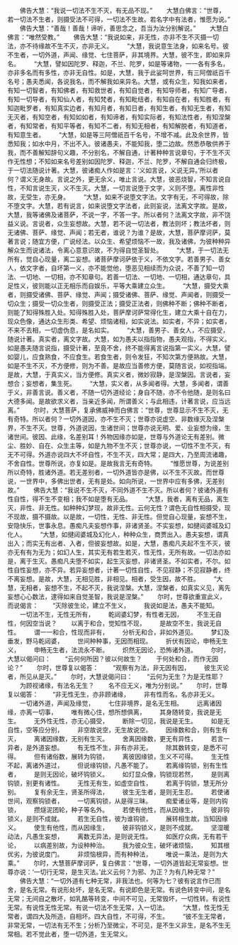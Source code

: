 <!-- { "loadSidebar": true } -->
　　佛告大慧：“我说一切法不生不灭，有无品不现。”
　　大慧白佛言：“世尊，若一切法不生者，则摄受法不可得，一切法不生故。若名字中有法者，惟愿为说。”
　　佛告大慧：“善哉！善哉！谛听，善思念之，吾当为汝分别解说。”
　　大慧白佛言：“唯然受教。”
　　佛告大慧：“我说如来，非无性，亦非不生不灭摄一切法，亦不待缘故不生不灭，亦非无义。
　　“大慧，我说意生法身，如来名号。彼不生者，一切外道，声闻、缘觉、七住菩萨，非其境界。大慧，彼不生，即如来异名。
　　“大慧，譬如因陀罗、释迦，不兰、陀罗，如是等诸物，一一各有多名，亦非多名而有多性，亦非无自性。如是，大慧，我于此娑呵世界，有三阿僧祇百千名号；愚夫悉闻，各说我名，而不解我如来异名。大慧，或有众生，知我如来者，有知一切智者，有知佛者，有知救世者，有知自觉者，有知导师者，有知广导者，有知一切导者，有知仙人者，有知梵者，有知毗纽者，有知自在者，有知胜者，有知迦毗罗者，有知真实边者，有知月者，有知日者，有知生者，有知无生者，有知无灭者，有知空者，有知如如者，有知谛者，有知实际者，有知法性者，有知涅槃者，有知常者，有知平等者，有知不二者，有知无相者，有知解脱者，有知道者，有知意生者。
　　“大慧，如是等三阿僧祇百千名号，不增不减。此及余世界，皆悉知我；如水中月，不出不入。彼诸愚夫，不能知我，堕二边故。然悉恭敬供养于我，而不善解知辞句义趣，不分别名，不解自通，计著种种言说章句，于不生不灭作无性想；不知如来名号差别如因陀罗、释迦，不兰、陀罗，不解自通会归终极，于一切法随说计著。大慧，彼诸痴人作如是言：‘义如言说，义说无异。’所以者何？谓义无身故。言说之外，更无余义，唯止言说。大慧，彼恶烧智，不知言说自性，不知言说生灭，义不生灭。大慧，一切言说堕于文字，义则不堕。离性非性故，无受生，亦无身。
　　“大慧，如来不说堕文字法。文字有无，不可得故，除不堕文字。大慧，若有说言，如来说堕文字法者，此则妄说，法离文字故。是故，大慧，我等诸佛及诸菩萨，不说一字，不答一字。所以者何？法离文字故，非不饶益义说。言说者，众生妄想故。大慧，若不说一切法者，教法则坏；教法坏者，则无诸佛、菩萨、缘觉、声闻；若无者，谁说？为谁？是故，大慧，菩萨摩诃萨，莫著言说；随宜方便，广说经法。以众生、希望烦恼不一故，我及诸佛，为彼种种异解众生而说诸法，令离心意意识故，不为得自觉圣智处。
　　“大慧，于一切法无所有，觉自心现量，离二妄想。诸菩萨摩诃萨依于义，不依文字。若善男子、善女人，依文字者，自坏第一义，亦不能觉他，堕恶见相续而为众说，不善了知一切法、一切地、一切相，亦不知章句。若善一切法、一切地、一切相，通达章句，具足性义，彼则能以正无相乐而自娱乐，平等大乘建立众生。
　　“大慧，摄受大乘者，则摄受诸佛、菩萨、缘觉、声闻；摄受诸佛、菩萨、缘觉、声闻者，则摄受一切众生；摄受一切众生者，则摄受正法；摄受正法者，则佛种不断；佛种不断者，则能了知得殊胜入处。知得殊胜入处，菩萨摩诃萨常得化生，建立大乘十自在力，现众色像，通达众生形类、希望、烦恼诸相，如实说法。如实者，不异；如实者，不来不去相，一切虚伪息，是名如实。
　　“大慧，善男子、善女人，不应摄受，随说计著。真实者，离文字故。大慧，如为愚夫以指指物，愚夫观指，不得实义。如是愚夫随言说指，摄受计著，至竟不舍，终不能得离言说指第一实义。大慧，譬如婴儿，应食熟食，不应食生。若食生者，则令发狂，不知次第方便熟故。大慧，如是不生不灭，不方便修，则为不善。是故应当善修方便，莫随言说，如视指端。是故，大慧，于真实义，当方便修。真实义者，微妙寂静，是涅槃因。言说者，妄想合；妄想者，集生死。
　　“大慧，实义者，从多闻者得。大慧，多闻者，谓善于义，非善言说。善义者，不随一切外道经论；身自不随，亦不令他随，是则名曰大德多闻。是故欲求义者，当亲近多闻，所谓善义；与此相违，计著言说，应当远离。”
　　尔时，大慧菩萨，复承佛威神而白佛言：“世尊，世尊显示不生不灭，无有奇特。所以者何？一切外道因，亦不生不灭；世尊亦说虚空、非数缘灭及涅槃界，不生不灭。世尊，外道说因，生诸世间；世尊亦说无明、爱、业妄想为缘，生诸世间。彼因、此缘，名差别耳！外物因缘亦如是，世尊与外道论无有差别。微尘、胜妙、自在、众生主等，如是九物不生不灭；世尊亦说，一切性不生不灭，有无不可得。外道亦说四大不坏自性，不生不灭，四大常；是四大，乃至周流诸趣，不舍自性。世尊所说，亦复如是。是故我言无有奇特。
　　“惟愿世尊，为说差别所以奇特，胜诸外道。若无差别者，一切外道皆亦是佛，以不生不灭故。而世尊说，一世界中，多佛出世者，无有是处。如向所说，一世界中应有多佛，无差别故。”
　　佛告大慧：“我说不生不灭，不同外道不生不灭。所以者何？彼诸外道有性自性，得不生不变相；我不如是堕有无品。
　　“大慧，我者，离有无品，离生灭，非性、非无性。如种种幻梦现，故非无性。云何无性？谓色无自性相摄受，现不现故，摄不摄故。以是故，一切性，无性、非无性。但觉自心现量，妄想不生，安隐快乐，世事永息。愚痴凡夫妄想作事，非诸贤圣。不实妄想，如揵闼婆城及幻化人。
　　“大慧，如揵闼婆城及幻化人，种种众生，商贾出入。愚夫妄想，谓真出入；而实无有出者、入者，但彼妄想故。如是，大慧，愚痴凡夫起不生不灭，彼亦无有有为无为；如幻人生，其实无有若生若灭，性无性，无所有故。一切法亦如是，离于生灭。愚痴凡夫堕不如实，起生灭妄想，非诸贤圣。不如实者，不尔。如性自性妄想，亦不异。若异妄想者，计著一切性自性，不见寂静；不见寂静者，终不离妄想。是故，大慧，无相见胜，非相见。相者，受生因，故不胜。
　　“大慧，无相者，妄想不生，不起不灭，我说涅槃。大慧，涅槃者，如真实义见，离先妄想心心数法，逮得如来自觉圣智，我说是涅槃。”
　　尔时，世尊欲重宣此义，而说偈言：
　　“灭除彼生论，建立不生义，
　　我说如是法，愚夫不能知。
　　一切法不生，无性无所有，
　　乾闼婆幻梦，有性者无因，
　　不生无自性，何因空当说？
　　以离于和合，觉知性不现，
　　是故空不生，我说无自性。
　　谓一一和合，性现而非有，
　　分析无和合，非如外道见。
　　梦幻及垂发，野马乾闼婆，
　　世间种种事，无因而相现。
　　折伏有因论，申畅无生义，
　　申畅无生者，法流永不断。
　　炽然无因论，恐怖诸外道。
　　尔时，大慧以偈问曰：
　　“云何何所因？彼以何故生？
　　于何处和合，而作无因论？”
　　尔时，世尊复以偈答：
　　“观察有为法，非无因有因，
　　彼生灭论者，所见从是灭。”
　　尔时，大慧说偈问曰：
　　“云何为无生？为是无性耶？
　　为顾视诸缘，有法名无生？
　　名不应无义，唯为分别说。”
　　尔时，世尊复以偈答：
　　“非无性无生，亦非顾诸缘，
　　非有性而名，名亦非无义。
　　一切诸外道，声闻及缘觉，
　　七住非境界，是名无生相。
　　远离诸因缘，亦离一切事，
　　唯有微心住，想所想俱离，
　　其身随转变，我说是无生。
　　无外性无性，亦无心摄受，
　　断除一切见，我说是无生。
　　如是无自性，空等应分别，
　　非空故说空，无生故说空。
　　因缘数和合，则有生有灭，
　　离诸因缘数，无别有生灭。
　　舍离因缘数，更无有异性，
　　若言一异者，是外道妄想。
　　有无性不生，非有亦非无，
　　除其数转变，是悉不可得。
　　但有诸俗数，展转为钩锁，
　　离彼因缘锁，生义不可得。
　　生无性不起，离诸外道过，
　　但说缘钩锁，凡愚不能了。
　　若离缘钩锁，别有生性者，
　　是则无因论，破坏钩锁义。
　　如灯显众像，钩锁现若然，
　　是则离钩锁，别更有诸性。
　　无性无有生，如虚空自性，
　　若离于钩锁，慧无所分别。
　　复有余无生，贤圣所得法，
　　彼生无生者，是则无生忍。
　　若使诸世间，观察钩锁者，
　　一切离钩锁，从是得三昧。
　　痴爱诸业等，是则内钩锁，
　　攒燧泥团轮，种子等名外。
　　若使有他性，而从因缘生，
　　彼非钩锁义，是则不成就。
　　若生无自性，彼为谁钩锁，
　　展转相生故，当知因缘义。
　　使生有他性，而从因缘生，
　　彼非钩锁义，是则不成就。
　　坚湿暖动法，凡愚生妄想，
　　离数无异法，是则说无性。
　　如医疗众病，无有若干论，
　　以病差别故，为设种种治。
　　我为彼众生，破坏诸烦恼，
　　知其根优劣，为彼说度门。
　　非烦恼根异，而有种种法，
　　唯说一乘法，是则为大乘。”
　　尔时，大慧菩萨摩诃萨，复白佛言：“世尊，一切外道皆起无常妄想。世尊亦说：‘一切行无常，是生灭法。’此义云何？为邪、为正？为有几种无常？”
　　佛告大慧：“一切外道有七种无常，非我法也。何等为七？彼有说言作已而舍，是名无常。有说形处坏，是名无常。有说即色是无常。有说色转变中间，是名无常；无间自之散坏，如乳酪等转变，中间不可见，无常毁坏，一切性转。有说性无常。有说性无性无常。有说一切法不生无常，入一切法。
　　“大慧，性无性无常者，谓四大及所造，自相坏。四大自性，不可得，不生。
　　“彼不生无常者，非常无常，一切法有无不生；分析乃至微尘，不可见，是不生义非生，是名不生无常相。若不觉此者，堕一切外道，生无常义。
